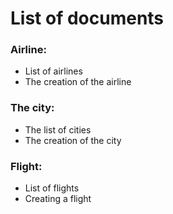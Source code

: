 # List of documents

### Airline:
- List of airlines
- The creation of the airline
### The city:
- The list of cities
- The creation of the city
### Flight:
- List of flights
- Creating a flight



